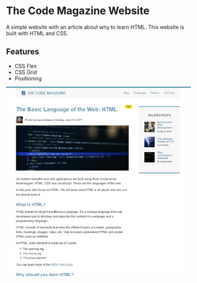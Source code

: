 # The Code Magazine Website

A simple website with an article about why to learn HTML. This website is built with HTML and CSS.

## Features

- CSS Flex
- CSS Grid
- Positioning

<img src="src/img/screen.png"  />

